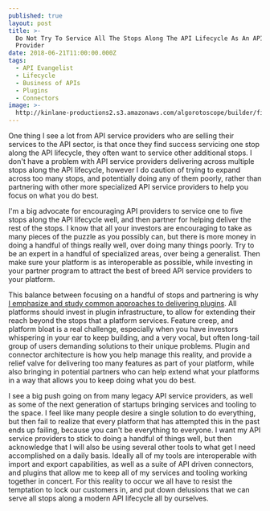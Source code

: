 ```yaml
---
published: true
layout: post
title: >-
  Do Not Try To Service All The Stops Along The API Lifecycle As An API Service
  Provider
date: 2018-06-21T11:00:00.000Z
tags:
  - API Evangelist
  - Lifecycle
  - Business of APIs
  - Plugins
  - Connectors
image: >-
  http://kinlane-productions2.s3.amazonaws.com/algorotoscope/builder/filtered/66_189_800_500_0_max_0_-5_-1.jpg
---
```

<p></p>One thing I see a lot from API service providers who are selling their services to the API sector, is that once they find success servicing one stop along the API lifecycle, they often want to service other additional stops. I don't have a problem with API service providers delivering across multiple stops along the API lifecycle, however I do caution of trying to expand across too many stops, and potentially doing any of them poorly, rather than partnering with other more specialized API service providers to help you focus on what you do best.

I'm a big advocate for encouraging API providers to service one to five stops along the API lifecycle well, and then partner for helping deliver the rest of the stops. I know that all your investors are encouraging to take as many pieces of the puzzle as you possibly can, but there is more money in doing a handful of things really well, over doing many things poorly. Try to be an expert in a handful of specialized areas, over being a generalist. Then make sure your platform is as interoperable as possible, while investing in your partner program to attract the best of breed API service providers to your platform.

This balance between focusing on a handful of stops and partnering is why [I emphasize and study  common approaches to delivering plugins](http://plugin.apievangelist.com/). All platforms should invest in plugin infrastructure, to allow for extending their reach beyond the stops that a platform services. Feature creep, and platform bloat is a real challenge, especially when you have investors whispering in your ear to keep building, and a very vocal, but often long-tail group of users demanding solutions to their unique problems. Plugin and connector architecture is how you help manage this reality, and provide a relief valve for delivering too many features as part of your platform, while also bringing in potential partners who can help extend what your platforms in a way that allows you to keep doing what you do best.

I see a big push going on from many legacy API service providers, as well as some of the next generation of startups bringing services and tooling to the space. I feel like many people desire a single solution to do everything, but then fail to realize that every platform that has attempted this in the past ends up failing, because you can't be everything to everyone. I want my API service providers to stick to doing a handful of things well, but then acknowledge that I will also be using several other tools to what get I need accomplished on a daily basis. Ideally all of my tools are interoperable with import and export capabilities, as well as a suite of API driven connectors, and plugins that allow me to keep all of my services and tooling working together in concert. For this reality to occur we all have to resist the temptation to lock our customers in, and put down delusions that we can serve all stops along a modern API lifecycle all by ourselves.
